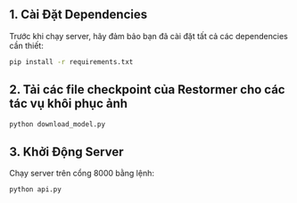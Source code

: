 ## 1. Cài Đặt Dependencies
Trước khi chạy server, hãy đảm bảo bạn đã cài đặt tất cả các dependencies cần thiết:
```bash
pip install -r requirements.txt
```
## 2. Tải các file checkpoint của Restormer cho các tác vụ khôi phục ảnh
```bash
python download_model.py
```
## 3. Khởi Động Server
Chạy server trên cổng 8000 bằng lệnh:
```bash
python api.py
```

